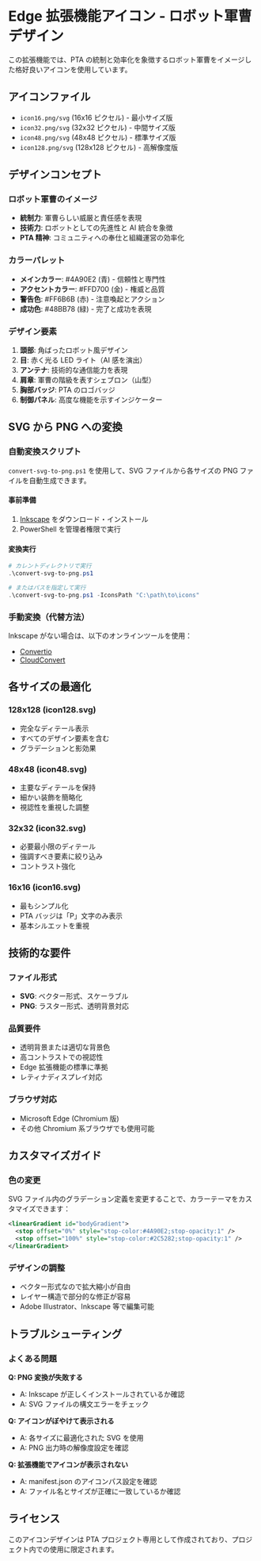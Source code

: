 # Edge 拡張機能アイコン - ロボット軍曹デザイン

この拡張機能では、PTA の統制と効率化を象徴するロボット軍曹をイメージした格好良いアイコンを使用しています。

## アイコンファイル

- `icon16.png/svg` (16x16 ピクセル) - 最小サイズ版
- `icon32.png/svg` (32x32 ピクセル) - 中間サイズ版
- `icon48.png/svg` (48x48 ピクセル) - 標準サイズ版
- `icon128.png/svg` (128x128 ピクセル) - 高解像度版

## デザインコンセプト

### ロボット軍曹のイメージ

- **統制力**: 軍曹らしい威厳と責任感を表現
- **技術力**: ロボットとしての先進性と AI 統合を象徴
- **PTA 精神**: コミュニティへの奉仕と組織運営の効率化

### カラーパレット

- **メインカラー**: #4A90E2 (青) - 信頼性と専門性
- **アクセントカラー**: #FFD700 (金) - 権威と品質
- **警告色**: #FF6B6B (赤) - 注意喚起とアクション
- **成功色**: #48BB78 (緑) - 完了と成功を表現

### デザイン要素

1. **頭部**: 角ばったロボット風デザイン
2. **目**: 赤く光る LED ライト（AI 感を演出）
3. **アンテナ**: 技術的な通信能力を表現
4. **肩章**: 軍曹の階級を表すシェブロン（山型）
5. **胸部バッジ**: PTA のロゴバッジ
6. **制御パネル**: 高度な機能を示すインジケーター

## SVG から PNG への変換

### 自動変換スクリプト

`convert-svg-to-png.ps1` を使用して、SVG ファイルから各サイズの PNG ファイルを自動生成できます。

#### 事前準備

1. [Inkscape](https://inkscape.org/release/inkscape-1.3/) をダウンロード・インストール
2. PowerShell を管理者権限で実行

#### 変換実行

```powershell
# カレントディレクトリで実行
.\convert-svg-to-png.ps1

# またはパスを指定して実行
.\convert-svg-to-png.ps1 -IconsPath "C:\path\to\icons"
```

### 手動変換（代替方法）

Inkscape がない場合は、以下のオンラインツールを使用：

- [Convertio](https://convertio.co/svg-png/)
- [CloudConvert](https://cloudconvert.com/svg-to-png)

## 各サイズの最適化

### 128x128 (icon128.svg)

- 完全なディテール表示
- すべてのデザイン要素を含む
- グラデーションと影効果

### 48x48 (icon48.svg)

- 主要なディテールを保持
- 細かい装飾を簡略化
- 視認性を重視した調整

### 32x32 (icon32.svg)

- 必要最小限のディテール
- 強調すべき要素に絞り込み
- コントラスト強化

### 16x16 (icon16.svg)

- 最もシンプル化
- PTA バッジは「P」文字のみ表示
- 基本シルエットを重視

## 技術的な要件

### ファイル形式

- **SVG**: ベクター形式、スケーラブル
- **PNG**: ラスター形式、透明背景対応

### 品質要件

- 透明背景または適切な背景色
- 高コントラストでの視認性
- Edge 拡張機能の標準に準拠
- レティナディスプレイ対応

### ブラウザ対応

- Microsoft Edge (Chromium 版)
- その他 Chromium 系ブラウザでも使用可能

## カスタマイズガイド

### 色の変更

SVG ファイル内のグラデーション定義を変更することで、カラーテーマをカスタマイズできます：

```xml
<linearGradient id="bodyGradient">
  <stop offset="0%" style="stop-color:#4A90E2;stop-opacity:1" />
  <stop offset="100%" style="stop-color:#2C5282;stop-opacity:1" />
</linearGradient>
```

### デザインの調整

- ベクター形式なので拡大縮小が自由
- レイヤー構造で部分的な修正が容易
- Adobe Illustrator、Inkscape 等で編集可能

## トラブルシューティング

### よくある問題

**Q: PNG 変換が失敗する**

- A: Inkscape が正しくインストールされているか確認
- A: SVG ファイルの構文エラーをチェック

**Q: アイコンがぼやけて表示される**

- A: 各サイズに最適化された SVG を使用
- A: PNG 出力時の解像度設定を確認

**Q: 拡張機能でアイコンが表示されない**

- A: manifest.json のアイコンパス設定を確認
- A: ファイル名とサイズが正確に一致しているか確認

## ライセンス

このアイコンデザインは PTA プロジェクト専用として作成されており、プロジェクト内での使用に限定されます。
